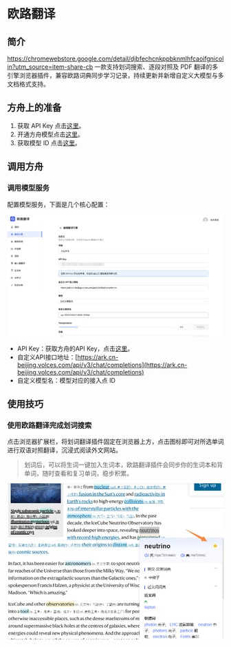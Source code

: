 # 欧路翻译
## 简介 
 
https://chromewebstore.google.com/detail/djbfechcnkppbknmlhfcaoifgnicolin?utm_source=item-share-cb
一款支持划词搜索、逐段对照及 PDF 翻译的多引擎浏览器插件，兼容欧路词典同步学习记录，持续更新并新增自定义大模型与多文档格式支持。
## **方舟**上的准备 
 

1. 获取 API Key 点击[这里](https://console.volcengine.com/ark/region:ark+cn-beijing/apiKey)。 
2. 开通方舟模型点击[这里](https://console.volcengine.com/ark/region:ark+cn-beijing/openManagement)。 
3. 获取模型 ID 点击[这里](https://www.volcengine.com/docs/82379/1330310#%E6%96%87%E6%9C%AC%E7%94%9F%E6%88%90)。 

## 调用方舟 
 
### 调用模型服务 
配置模型服务，下面是几个核心配置：
<div style="text-align: center"><img src="asset/oulufanyi-1.png" width="2866px" /></div>

* API Key：获取方舟的API Key，点击[这里](https://console.volcengine.com/ark/region:ark+cn-beijing/apiKey)。 
* 自定义API接口地址：[https://ark.cn-beijing.volces.com/api/v3/chat/completions](https://ark.cn-beijing.volces.com/api/v3/chat/completions)
* 自定义模型名：模型对应的接入点 ID


## 使用技巧 

### 使用欧路翻译完成划词搜索
点击浏览器扩展栏，将划词翻译插件固定在浏览器上方，点击图标即可对所选单词进行双语对照翻译，沉浸式阅读外文网站。 
> 划词后，可以将生词一键加入生词本，欧路翻译插件会同步你的生词本和背单词，随时查看和复习单词，稳步积累。

![Image](asset/oulufanyi-2.png "oulufanyi-2")

